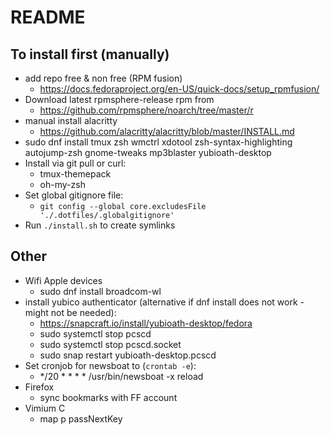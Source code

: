 # README

## To install first (manually)

- add repo free & non free (RPM fusion)
  - https://docs.fedoraproject.org/en-US/quick-docs/setup_rpmfusion/
- Download latest rpmsphere-release rpm from
  - https://github.com/rpmsphere/noarch/tree/master/r
- manual install alacritty
  - https://github.com/alacritty/alacritty/blob/master/INSTALL.md
- sudo dnf install tmux zsh wmctrl xdotool zsh-syntax-highlighting autojump-zsh gnome-tweaks mp3blaster yubioath-desktop
- Install via git pull or curl:
  - tmux-themepack
  - oh-my-zsh
- Set global gitignore file:
  - `git config --global core.excludesFile './.dotfiles/.globalgitignore'`
- Run `./install.sh` to create symlinks

## Other
- Wifi Apple devices
  - sudo dnf install broadcom-wl
- install yubico authenticator (alternative if dnf install does not work - might not be needed):
  - https://snapcraft.io/install/yubioath-desktop/fedora
  - sudo systemctl stop pcscd
  - sudo systemctl stop pcscd.socket
  - sudo snap restart yubioath-desktop.pcscd
- Set cronjob for newsboat to (`crontab -e`):
  - */20 * * * * /usr/bin/newsboat -x reload
- Firefox
  - sync bookmarks with FF account
- Vimium C
  - map p passNextKey

